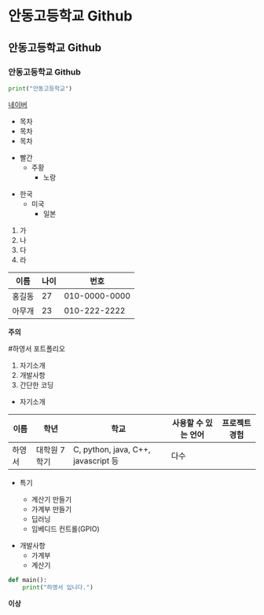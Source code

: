 # 안동고등학교 Github
## 안동고등학교 Github
### 안동고등학교 Github

```python
print("안동고등학교")
```

[네이버](www.naver.com)

* 목차
 * 목차
  * 목차

+ 빨간
   + 주황
       + 노랑

- 한국
   - 미국
      - 일본

1. 가
2. 나
3. 다
4. 라

이름 | 나이 | 번호
---|---|---|
홍길동|27|010-0000-0000
아무개|23|010-222-2222

**주의**


#하영서 포트폴리오

1. 자기소개
2. 개발사항
3. 간단한 코딩

* 자기소개

이름 | 학년 | 학교 | 사용할 수 있는 언어 | 프로젝트 경험
---|---|---|---|---|
하영서| 대학원 7학기 | C, python, java, C++, javascript 등| 다수

* 특기

	* 계산기 만들기
	* 가계부 만들기
	* 딥러닝
	* 임베디드 컨트롤(GPIO)

+ 개발사항
  + 가계부
  + 계산기

```python
def main():
	print("하영서 입니다.")
```

**이상**